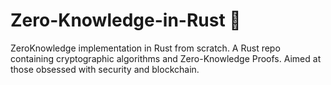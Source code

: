 #  Zero-Knowledge-in-Rust 🦀
ZeroKnowledge implementation in Rust from scratch.
A Rust repo containing cryptographic algorithms and Zero-Knowledge Proofs.
 Aimed at those obsessed with security and blockchain.

